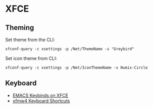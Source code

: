 # XFCE

## Theming
Set theme from the CLI:

``xfconf-query -c xsettings -p /Net/ThemeName -s "Greybird"``

Set icon theme from CLI:

``xfconf-query -c xsettings -p /Net/IconThemeName -s Numix-Circle``

## Keyboard
* [EMACS Keybinds on XFCE](https://github.com/eam-00/Linux-Notes/blob/main/Keyboard/linux-notes-keyboard.md#emacs-keybindings-on-xfce)
* [xfmw4 Keyboard Shortcuts](https://github.com/eam-00/Linux-Notes/blob/main/Keyboard/linux-notes-keyboard.md#xfce-window-manager-keyboard-shortcuts)

